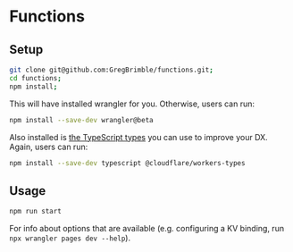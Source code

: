 # Functions

## Setup

```sh
git clone git@github.com:GregBrimble/functions.git;
cd functions;
npm install;
```

This will have installed wrangler for you. Otherwise, users can run:

```sh
npm install --save-dev wrangler@beta
```

Also installed is [the TypeScript types](https://github.com/cloudflare/workers-types) you can use to improve your DX. Again, users can run:

```sh
npm install --save-dev typescript @cloudflare/workers-types
```

## Usage

```sh
npm run start
```

For info about options that are available (e.g. configuring a KV binding, run `npx wrangler pages dev --help`).
